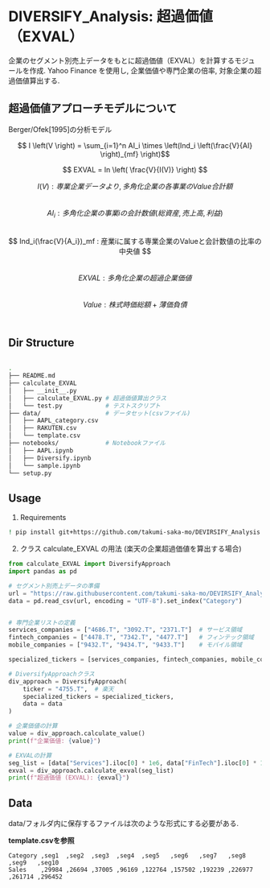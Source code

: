 # DIVERSIFY_Analysis: 超過価値（EXVAL）

企業のセグメント別売上データをもとに超過価値（EXVAL）を計算するモジュールを作成.
Yahoo Finance を使用し, 企業価値や専門企業の倍率, 対象企業の超過価値算出する.



## 超過価値アプローチモデルについて

Berger/Ofek[1995]の分析モデル

$$ I \left(V \right) = \sum_{i=1}^n AI_i \times \left(Ind_i \left(\frac{V}{AI} \right)_{mf} \right)$$


$$ EXVAL = ln \left( \frac{V}{I(V)} \right) $$

$$ I(V)  : 専業企業データより, 多角化企業の各事業のValue合計額 $$ <br>
$$ AI_i  : 多角化企業の事業iの会計数値(総資産, 売上高, 利益) $$ <br>
$$ Ind_i(\frac{V}{A_i})_mf  : 産業iに属する専業企業のValueと会計数値の比率の中央値 $$ <br>
$$ EXVAL  : 多角化企業の超過企業価値 $$ <br>
$$ Value  : 株式時価総額 + 薄価負債 $$ <br>


## Dir Structure
```bash

.
├── README.md
├── calculate_EXVAL
│   ├── __init__.py
│   ├── calculate_EXVAL.py # 超過価値算出クラス
│   └── test.py            # テストスクリプト
├── data/                  # データセット(csvファイル)
│   ├── AAPL_category.csv
│   ├── RAKUTEN.csv
│   └── template.csv
├── notebooks/             # Notebookファイル
│   ├── AAPL.ipynb
│   ├── Diversify.ipynb
│   └── sample.ipynb
└── setup.py


```

## Usage

1. Requirements
```bash
! pip install git+https://github.com/takumi-saka-mo/DEVIRSIFY_Analysis.git
```

2. クラス calculate_EXVAL の用法
(楽天の企業超過価値を算出する場合)
```python
from calculate_EXVAL import DiversifyApproach
import pandas as pd

# セグメント別売上データの準備
url = "https://raw.githubusercontent.com/takumi-saka-mo/DEVIRSIFY_Analysis/main/data/RAKUTEN.csv" # HP掲載データより作成
data = pd.read_csv(url, encoding = "UTF-8").set_index("Category")


# 専門企業リストの定義
services_companies = ["4686.T", "3092.T", "2371.T"]  # サービス領域
fintech_companies = ["4478.T", "7342.T", "4477.T"]   # フィンテック領域
mobile_companies = ["9432.T", "9434.T", "9433.T"]    # モバイル領域

specialized_tickers = [services_companies, fintech_companies, mobile_companies]

# DiversifyApproachクラス
div_approach = DiversifyApproach(
    ticker = "4755.T",  # 楽天
    specialized_tickers = specialized_tickers,
    data = data
)

# 企業価値の計算
value = div_approach.calculate_value()
print(f"企業価値: {value}")

# EXVALの計算
seg_list = [data["Services"].iloc[0] * 1e6, data["FinTech"].iloc[0] * 1e6]
exval = div_approach.calculate_exval(seg_list)
print(f"超過価値 (EXVAL): {exval}")
```

## Data
data/フォルダ内に保存するファイルは次のような形式にする必要がある.


**template.csvを参照**
```csv
Category ,seg1  ,seg2  ,seg3  ,seg4  ,seg5   ,seg6   ,seg7   ,seg8   ,seg9   ,seg10
Sales    ,29984 ,26694 ,37005 ,96169 ,122764 ,157502 ,192239 ,226977 ,261714 ,296452
```




